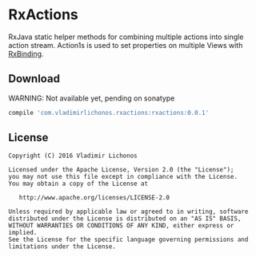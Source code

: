RxActions
=========

RxJava static helper methods for combining multiple actions into single action stream. Action1s is used to set properties on multiple Views with [RxBinding][rxbinding].

Download
--------

WARNING: Not available yet, pending on sonatype
```groovy
compile 'com.vladimirlichonos.rxactions:rxactions:0.0.1'
```

License
-------

    Copyright (C) 2016 Vladimir Lichonos

    Licensed under the Apache License, Version 2.0 (the "License");
    you may not use this file except in compliance with the License.
    You may obtain a copy of the License at

       http://www.apache.org/licenses/LICENSE-2.0

    Unless required by applicable law or agreed to in writing, software
    distributed under the License is distributed on an "AS IS" BASIS,
    WITHOUT WARRANTIES OR CONDITIONS OF ANY KIND, either express or implied.
    See the License for the specific language governing permissions and
    limitations under the License.





 [rxbinding]: https://github.com/JakeWharton/RxBinding